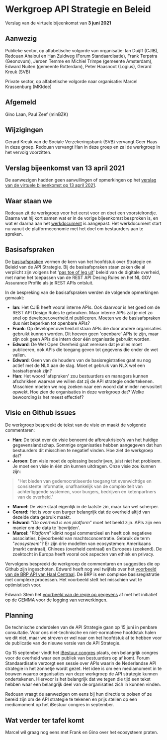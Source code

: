 # Werkgroep API Strategie en Beleid
Verslag van de virtuele bijeenkomst van **3 juni 2021**

## Aanwezig
Publieke sector, op alfabetische volgorde van organisatie:
Ian Duijff (CJIB), Redouan Ahaloui en Han Zuidweg (Forum Standaardisatie), Frank Terpstra (Geonovum), 
Jeroen Temme en Michiel Trimpe (gemeente Amsterdam), Edward Nuiten (gemeente Rotterdam), 
Peter Haasnoot (Logius), Gerard Kreuk (SVB)

Private sector, op alfabetische volgorde naar organisatie:
Marcel Krassenburg (MKIdee)

## Afgemeld
Gino Laan, Paul Zeef (minBZK)

## Wijzigingen
Gerard Kreuk van de Sociale Verzekeringsbank (SVB) vervangt Geer Haas in deze groep. Redouan vervangt Han in deze groep en zal de werkgroep in het vervolg voorzitten.

## Verslag bijeenkomst van 13 april 2021
De aanwezigen hadden geen aanvullingen of opmerkingen op het [verslag van de virtuele bijeenkomst op 13 april 2021](https://github.com/Geonovum/KP-APIs/blob/master/Werkgroep%20API%20strategie%20en%20beleid/Verslagen/Verslag%2020210413%20WG%20Strategie%20en%20Beleid.md).

## Waar staan we
Redouan zit de werkgroep voor het eerst voor en doet een voorstelrondje. Daarna vat hij kort samen wat er in de vorige bijeenkomst besproken is, en wat er daarna aan het [werkdocument](https://github.com/Geonovum/KP-APIs/blob/master/Werkgroep%20API%20strategie%20en%20beleid/Werkversie/api-strategie-overheid.md) is aangepast. Het werkdocument start nu vanuit de platformeconomie met het doel om bestuurders aan te spreken.

## Basisafspraken
De [basisafspraken](https://github.com/Geonovum/KP-APIs/blob/master/Werkgroep%20API%20strategie%20en%20beleid/Werkversie/api-strategie-overheid.md#basisafspraken) vormen de kern van het hoofdstuk over Strategie en Beleid van de API Strategie. Bij de basisafspraken staan zaken die al verplicht zijn volgens het '[pas toe of leg uit](https://forumstandaardisatie.nl/open-standaarden/verplicht)' beleid van de digitale overheid, met name het toepassen van de REST API Desing Rules en het NL GOV Assurance Profile als je REST APIs ontsluit.

In de bespreking van de basisafspraken werden de volgende opmerkingen gemaakt:
 - **Ian**: Het CJIB heeft vooral interne APIs. Ook daarvoor is het goed om de REST API Design Rules te gebruiken. Maar interne APIs zal je niet zo snel op developer.overheid.nl publiceren.  Moeten we de basisafspraken dus niet beperken tot openbare APIs?
 - **Frank**: Op developer.overheid.nl staan APIs die door andere organisaties gebruikt kunnen worden. Dit hoeven geen 'openbare' APIs te zijn, maar zijn ook geen APIs die intern door één organisatie gebruikt worden.
 - **Edward**: De Wet Open Overheid gaat vereisen dat je alles moet publiceren, ook APIs die toegang geven tot gegevens die onder de wet vallen.
 - **Edward**: Geen van de houders van de basisregistraties gaat nu nog actief met de NLX aan de slag. Moet et gebruik van NLX wel een basisafspraak zijn?
 - **Han**: Het woord 'afspraken' zou bestuurders en managers kunnen afschrikken waarvan we willen dat zij de API strategie ondertekenen. Misschien moeten we nog zoeken naar een woord dat minder nervositeit opwekt. Hoe zien de organisaties in deze werkgroep dat? Welke bewoording is het meest effectief?
 
## Visie en Github issues
De werkgroep bespreekt de tekst van de visie en maakt de volgende commentaren:
 - **Han**: De tekst over de visie benoemt de afbreukrisico's van het huidige gegevenslandschap. Sommige organisaties hebben aangegeven dat hun bestuurders dit misschien te negatief vinden. Hoe ziet de werkgroep dat?
 - **Jeroen**: Een visie moet de oplossing beschrijven, juist niet het probleem. Je moet een visie in één zin kunnen uitdragen. Onze visie zou kunnen zijn: 

> "Het bieden van gedemocratiseerde toegang tot evenwichtige en consistente informatie, onafhankelijk van de complexiteit van achterliggende systemen,  voor burgers, bedrijven en ketenpartners van de overheid."

 - **Marcel**: De visie staat eigenlijk in de laatste zin, maar kan wel scherper.
 - **Gerard**: Het is voor een burger belangrijk dat de overheid altijd van dezelde data gebruik maakt.
 - **Edward**: "*De overheid is een platform*" moet het beeld zijn. APIs zijn een manier om de data te 'bevrijden'.
 - **Marcel**: "*Platform*" klinkt nogal commercieel en heeft ook negatieve associaties, bijvoorbeeld van machtsconcentratie.
   Gebruik de term "*ecosysteem*"? Er zijn drie modellen van ecosystemen: Amerikaans (markt centraal), Chinees (overheid centraal) en Europees (zoekend). De zoektocht in Europa heeft vooral ook aspecten van ethiek en privacy.

Vervolgens bespreekt de werkgroep de commentaren en suggesties die op Github zijn ingeschoten. Edward heeft nog wel twijfels over het [voorbeeld van de BRP API van Haal Centraal](https://github.com/Geonovum/KP-APIs/blob/master/Werkgroep%20API%20strategie%20en%20beleid/Werkversie/api-strategie-overheid.md#de-api-op-de-basisregistratie-personen-brp-van-haal-centraal). De BRP is een complexe basisregistratie met complexe processen. Het voorbeeld stelt het misschien wat te optimistisch voor.

Edward: Stem het [voorbeeld van de regie op gegevens](https://github.com/Geonovum/KP-APIs/blob/master/Werkgroep%20API%20strategie%20en%20beleid/Werkversie/api-strategie-overheid.md#een-api-voor-regie-op-gegevens) af met het initiatief op de GEMMA voor de [logging van verwerkingen](https://www.gemmaonline.nl/index.php/Ontwikkelagenda_API-standaarden#Logging_van_verwerkingen).

## Planning

De technische onderdelen van de API Strategie gaan op 15 juni in penbare consultatie. Voor ons niet-technische en niet-normatieve hoofdstuk halen we dit niet, maar we streven er wel naar om het hoofdstuk af te hebben voor de publicatie van de nieuwe versie van de API Strategie.

Op 15 september vindt het [iBestuur congres](https://ibestuurcongres.nl/) plaats, een belangrijk congres voor de overheid waar een publiek van bestuurders op af komt. Forum Standaardisatie verzorgt een sessie over APIs waarin de Nederlandse API strategie in het zonnetje wordt gezet. Het idee is om een mediamoment in te bouwen waarop organisaties van deze werkgroep de API strategie kunnen ondertekenen. Hiervoor is het belangrijk dat we tegen die tijd een tekst hebben waar een belangrijk deel van de organisaties zich in kunnen vinden.

Redouan vraagt de aanwezigen om eens bij hun directie te polsen of ze bereid zijn om de API strategie te tekenen en prijs stellen op een mediamoment op het iBestuur congres in september.

## Wat verder ter tafel komt

Marcel wil graag nog eens met Frank en Gino over het ecosysteem praten.
